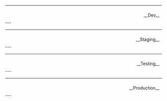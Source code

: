 </br>

---
<div style="padding:7.5px;text-align: right">__Dev__</div>
---

---
<div style="padding:7.5px;text-align: right">__Staging__</div>
---
   
---
<div style="padding:7.5px;text-align: right">__Testing__</div>
---

---
<div style="padding:7.5px;text-align: right">__Production__</div>
---
